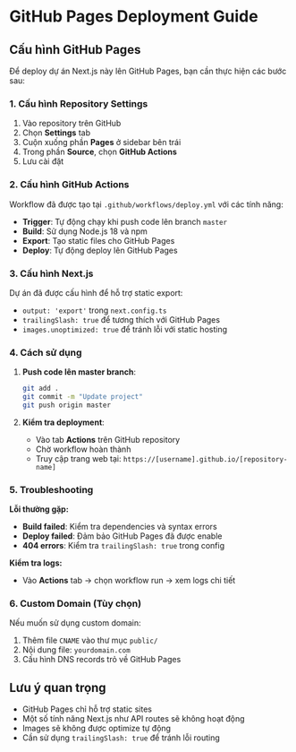# GitHub Pages Deployment Guide

## Cấu hình GitHub Pages

Để deploy dự án Next.js này lên GitHub Pages, bạn cần thực hiện các bước sau:

### 1. Cấu hình Repository Settings

1. Vào repository trên GitHub
2. Chọn **Settings** tab
3. Cuộn xuống phần **Pages** ở sidebar bên trái
4. Trong phần **Source**, chọn **GitHub Actions**
5. Lưu cài đặt

### 2. Cấu hình GitHub Actions

Workflow đã được tạo tại `.github/workflows/deploy.yml` với các tính năng:

- **Trigger**: Tự động chạy khi push code lên branch `master`
- **Build**: Sử dụng Node.js 18 và npm
- **Export**: Tạo static files cho GitHub Pages
- **Deploy**: Tự động deploy lên GitHub Pages

### 3. Cấu hình Next.js

Dự án đã được cấu hình để hỗ trợ static export:

- `output: 'export'` trong `next.config.ts`
- `trailingSlash: true` để tương thích với GitHub Pages
- `images.unoptimized: true` để tránh lỗi với static hosting

### 4. Cách sử dụng

1. **Push code lên master branch**:
   ```bash
   git add .
   git commit -m "Update project"
   git push origin master
   ```

2. **Kiểm tra deployment**:
   - Vào tab **Actions** trên GitHub repository
   - Chờ workflow hoàn thành
   - Truy cập trang web tại: `https://[username].github.io/[repository-name]`

### 5. Troubleshooting

**Lỗi thường gặp:**

- **Build failed**: Kiểm tra dependencies và syntax errors
- **Deploy failed**: Đảm bảo GitHub Pages đã được enable
- **404 errors**: Kiểm tra `trailingSlash: true` trong config

**Kiểm tra logs:**
- Vào **Actions** tab → chọn workflow run → xem logs chi tiết

### 6. Custom Domain (Tùy chọn)

Nếu muốn sử dụng custom domain:

1. Thêm file `CNAME` vào thư mục `public/`
2. Nội dung file: `yourdomain.com`
3. Cấu hình DNS records trỏ về GitHub Pages

## Lưu ý quan trọng

- GitHub Pages chỉ hỗ trợ static sites
- Một số tính năng Next.js như API routes sẽ không hoạt động
- Images sẽ không được optimize tự động
- Cần sử dụng `trailingSlash: true` để tránh lỗi routing
